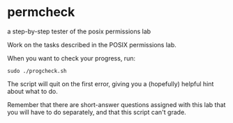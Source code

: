 # permcheck
a step-by-step tester of the posix permissions lab

Work on the tasks described in the POSIX permissions lab.

When you want to check your progress, run:

`sudo ./progcheck.sh`

The script will quit on the first error, giving you a (hopefully) helpful hint about what to do.

Remember that there are short-answer questions assigned with this lab that you will have to do separately, and that this script can't grade.
